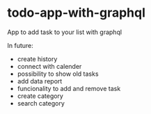 # todo-app-with-graphql

App to add task to your list with graphql

In future: 
- create history
- connect with calender
- possibility to show old tasks
- add data report
- funcionality to add and remove task
- create category
- search category
